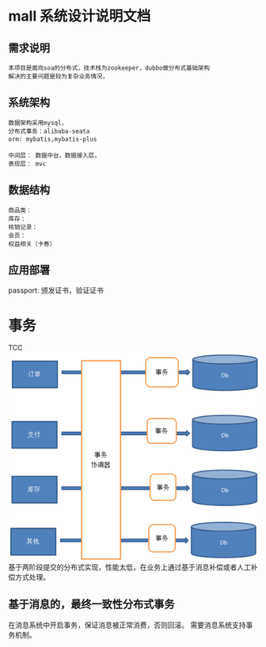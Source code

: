 

# mall 系统设计说明文档

## 需求说明
    本项目是面向soa的分布式，技术栈为zookeeper，dubbo做分布式基础架构
    解决的主要问题是较为复杂业务情况，

## 系统架构

    
    
    数据架构采用mysql，
    分布式事务：alibaba-seata
    orm: mybatis,mybatis-plus
    
    中间层： 数据中台，数据接入层，
    表现层： mvc

## 数据结构

    商品类：
    库存：
    核销记录：
    会员：
    权益相关（卡券）
    
## 应用部署


passport: 颁发证书，验证证书


# 事务
TCC
![](medie/31.PNG)
基于两阶段提交的分布式实现，性能太低，在业务上通过基于消息补偿或者人工补偿方式处理。


## 基于消息的，最终一致性分布式事务
在消息系统中开启事务，保证消息被正常消费，否则回滚。
需要消息系统支持事务机制。
